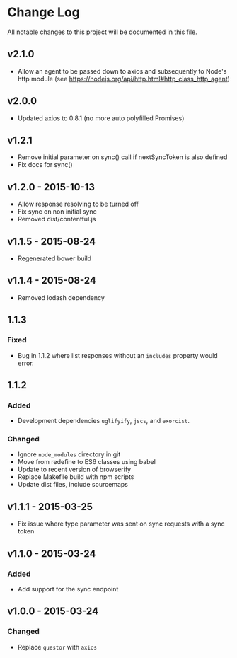 # Change Log
All notable changes to this project will be documented in this file.

## v2.1.0
- Allow an agent to be passed down to axios and subsequently to Node's http module (see https://nodejs.org/api/http.html#http_class_http_agent)

## v2.0.0
- Updated axios to 0.8.1 (no more auto polyfilled Promises)

## v1.2.1
- Remove initial parameter on sync() call if nextSyncToken is also defined
- Fix docs for sync()

## v1.2.0 - 2015-10-13
- Allow response resolving to be turned off
- Fix sync on non initial sync
- Removed dist/contentful.js

## v1.1.5 - 2015-08-24
- Regenerated bower build

## v1.1.4 - 2015-08-24
- Removed lodash dependency

## 1.1.3
### Fixed
- Bug in 1.1.2 where list responses without an `includes` property would error.

## 1.1.2
### Added
- Development dependencies `uglifyify`, `jscs`, and `exorcist`.

### Changed
- Ignore `node_modules` directory in git
- Move from redefine to ES6 classes using babel
- Update to recent version of browserify
- Replace Makefile build with npm scripts
- Update dist files, include sourcemaps

## v1.1.1 - 2015-03-25
- Fix issue where type parameter was sent on sync requests with a sync
  token

## v1.1.0 - 2015-03-24
### Added
- Add support for the sync endpoint

## v1.0.0 - 2015-03-24
### Changed
- Replace `questor` with `axios`
